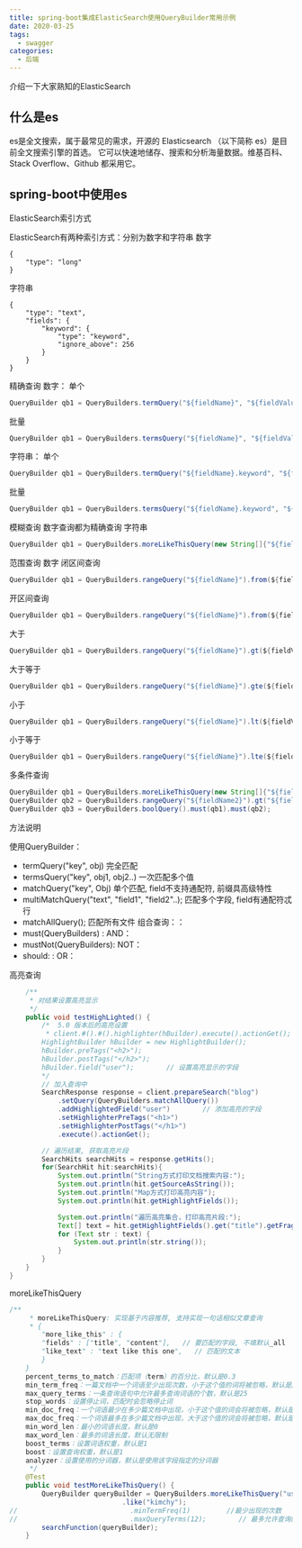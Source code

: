 ```yaml
---
title: spring-boot集成ElasticSearch使用QueryBuilder常用示例
date: 2020-03-25
tags:
  - swagger
categories:
  - 后端
---
```


介绍一下大家熟知的ElasticSearch
<!-- more -->

## 什么是es

es是全文搜索，属于最常见的需求，开源的 Elasticsearch （以下简称 es）是目前全文搜索引擎的首选。
它可以快速地储存、搜索和分析海量数据。维基百科、Stack Overflow、Github 都采用它。

## spring-boot中使用es

ElasticSearch索引方式

ElasticSearch有两种索引方式：分别为数字和字符串
数字
```
{
    "type": "long"
}
```
字符串
```
{
    "type": "text",
    "fields": {
        "keyword": {
            "type": "keyword",
            "ignore_above": 256
        }
    }
}
```

精确查询
数字：
单个
```java
QueryBuilder qb1 = QueryBuilders.termQuery("${fieldName}", "${fieldValue}");
```
批量
```java
QueryBuilder qb1 = QueryBuilders.termsQuery("${fieldName}", "${fieldValues}");
```
字符串：
单个
```java
QueryBuilder qb1 = QueryBuilders.termQuery("${fieldName}.keyword", "${fieldValue}");
```
批量
```java
QueryBuilder qb1 = QueryBuilders.termsQuery("${fieldName}.keyword", "${fieldValues}");
```
模糊查询
数字查询都为精确查询
字符串
```java
QueryBuilder qb1 = QueryBuilders.moreLikeThisQuery(new String[]{"${fieldName}"}, new String[]{"${fieldValue}"}, null);
```
范围查询
数字
闭区间查询
```java
QueryBuilder qb1 = QueryBuilders.rangeQuery("${fieldName}").from(${fieldValue1}).to(${fieldValue2});
```
开区间查询
```java
QueryBuilder qb1 = QueryBuilders.rangeQuery("${fieldName}").from(${fieldValue1}, false).to(${fieldValue2}, false);
```
大于
```java
QueryBuilder qb1 = QueryBuilders.rangeQuery("${fieldName}").gt(${fieldValue});
```
大于等于
```java
QueryBuilder qb1 = QueryBuilders.rangeQuery("${fieldName}").gte(${fieldValue});
```
小于
```java
QueryBuilder qb1 = QueryBuilders.rangeQuery("${fieldName}").lt(${fieldValue});
```
小于等于
```java
QueryBuilder qb1 = QueryBuilders.rangeQuery("${fieldName}").lte(${fieldValue});
```
多条件查询

```java
QueryBuilder qb1 = QueryBuilders.moreLikeThisQuery(new String[]{"${fieldName1}"}, new String[]{"${fieldValue1}"}, null);
QueryBuilder qb2 = QueryBuilders.rangeQuery("${fieldName2}").gt("${fieldValue2}");
QueryBuilder qb3 = QueryBuilders.boolQuery().must(qb1).must(qb2);
```
方法说明

使用QueryBuilder：
- termQuery("key", obj) 完全匹配
- termsQuery("key", obj1, obj2..) 一次匹配多个值
- matchQuery("key", Obj) 单个匹配, field不支持通配符, 前缀具高级特性
- multiMatchQuery("text", "field1", "field2"..); 匹配多个字段, field有通配符忒行
- matchAllQuery(); 匹配所有文件 组合查询：：
- must(QueryBuilders) : AND：
- mustNot(QueryBuilders): NOT：
- should: : OR：

高亮查询
```java
    /**
     * 对结果设置高亮显示
     */
    public void testHighLighted() {
        /*  5.0 版本后的高亮设置
         * client.#().#().highlighter(hBuilder).execute().actionGet();
        HighlightBuilder hBuilder = new HighlightBuilder();
        hBuilder.preTags("<h2>");
        hBuilder.postTags("</h2>");
        hBuilder.field("user");        // 设置高亮显示的字段
        */
        // 加入查询中
        SearchResponse response = client.prepareSearch("blog")
            .setQuery(QueryBuilders.matchAllQuery())
            .addHighlightedField("user")        // 添加高亮的字段
            .setHighlighterPreTags("<h1>")
            .setHighlighterPostTags("</h1>")
            .execute().actionGet();

        // 遍历结果, 获取高亮片段
        SearchHits searchHits = response.getHits();
        for(SearchHit hit:searchHits){
            System.out.println("String方式打印文档搜索内容:");
            System.out.println(hit.getSourceAsString());
            System.out.println("Map方式打印高亮内容");
            System.out.println(hit.getHighlightFields());

            System.out.println("遍历高亮集合，打印高亮片段:");
            Text[] text = hit.getHighlightFields().get("title").getFragments();
            for (Text str : text) {
                System.out.println(str.string());
            }
        }
    }
}
```
moreLikeThisQuery
```java
/**
     * moreLikeThisQuery: 实现基于内容推荐, 支持实现一句话相似文章查询
     * {   
        "more_like_this" : {   
        "fields" : ["title", "content"],   // 要匹配的字段, 不填默认_all
        "like_text" : "text like this one",   // 匹配的文本
        }   
    }     
    percent_terms_to_match：匹配项（term）的百分比，默认是0.3
    min_term_freq：一篇文档中一个词语至少出现次数，小于这个值的词将被忽略，默认是2
    max_query_terms：一条查询语句中允许最多查询词语的个数，默认是25
    stop_words：设置停止词，匹配时会忽略停止词
    min_doc_freq：一个词语最少在多少篇文档中出现，小于这个值的词会将被忽略，默认是无限制
    max_doc_freq：一个词语最多在多少篇文档中出现，大于这个值的词会将被忽略，默认是无限制
    min_word_len：最小的词语长度，默认是0
    max_word_len：最多的词语长度，默认无限制
    boost_terms：设置词语权重，默认是1
    boost：设置查询权重，默认是1
    analyzer：设置使用的分词器，默认是使用该字段指定的分词器
     */
    @Test
    public void testMoreLikeThisQuery() {
        QueryBuilder queryBuilder = QueryBuilders.moreLikeThisQuery("user")
                            .like("kimchy");
//                            .minTermFreq(1)         //最少出现的次数
//                            .maxQueryTerms(12);        // 最多允许查询的词语
        searchFunction(queryBuilder);
    }
```


